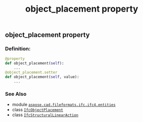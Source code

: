 ﻿---
title: object_placement property
second_title: Aspose.CAD for Python via .NET API References
description: 
type: docs
weight: 120
url: /python-net/aspose.cad.fileformats.ifc.ifc4.entities/ifcstructurallinearaction/object_placement/
is_root: false
---

## object_placement property

### Definition:
```python
@property
def object_placement(self):
    ...
@object_placement.setter
def object_placement(self, value):
    ...
```

### See Also
* module [`aspose.cad.fileformats.ifc.ifc4.entities`](../../)
* class [`IfcObjectPlacement`](/cad/python-net/aspose.cad.fileformats.ifc.ifc4.entities/ifcobjectplacement)
* class [`IfcStructuralLinearAction`](/cad/python-net/aspose.cad.fileformats.ifc.ifc4.entities/ifcstructurallinearaction)
